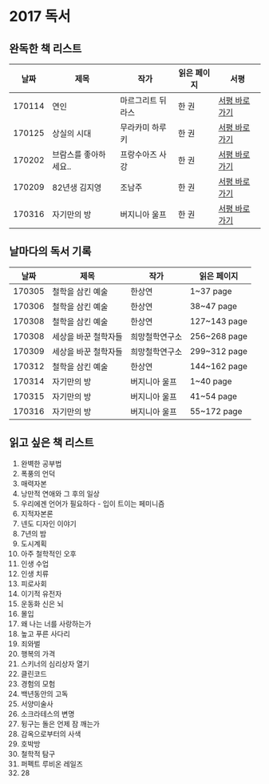 # 2017 독서

## 완독한 책 리스트

| 날짜  | 제목 | 작가 | 읽은 페이지 | 서평 | 
|---|---|---|---|---|
| 170114 | 연인 | 마르그리트 뒤라스 | 한 권 | [서평 바로가기](https://wonny-log.github.io/talk/2017/01/13/read-classic.html) |  
| 170125 | 상실의 시대 | 무라카미 하루키 | 한 권 | [서평 바로가기](https://wonny-log.github.io/talk/2017/01/25/norwegian-wood.html) |  
| 170202 | 브람스를 좋아하세요.. | 프랑수아즈 사강 | 한 권 | [서평 바로가기](https://wonny-log.github.io/talk/2017/02/02/brahms.html) |  
| 170209 | 82년생 김지영 | 조남주 | 한 권 | [서평 바로가기](https://wonny-log.github.io/talk/2017/02/09/korea-woman-story.html) |  
| 170316 | 자기만의 방 | 버지니아 울프 | 한 권 | [서평 바로가기](https://wonny-log.github.io/talk/2017/03/16/a-room-of-one's-own.html) |  

## 날마다의 독서 기록

| 날짜  | 제목 | 작가 | 읽은 페이지 | 
|---|---|---|---|
| 170305 | 철학을 삼킨 예술 | 한상연 | 1~37 page |
| 170306 | 철학을 삼킨 예술 | 한상연 | 38~47 page |
| 170308 | 철학을 삼킨 예술 | 한상연 | 127~143 page |
| 170308 | 세상을 바꾼 철학자들 | 희망철학연구소 | 256~268 page |
| 170309 | 세상을 바꾼 철학자들 | 희망철학연구소 | 299~312 page |
| 170312 | 철학을 삼킨 예술 | 한상연 | 144~162 page |
| 170314 | 자기만의 방 | 버지니아 울프 | 1~40 page |
| 170315 | 자기만의 방 | 버지니아 울프 | 41~54 page |
| 170316 | 자기만의 방 | 버지니아 울프 | 55~172 page |

## 읽고 싶은 책 리스트

1. 완벽한 공부법
2. 폭풍의 언덕
3. 매력자본
4. 낭만적 연애와 그 후의 일상
5. 우리에겐 언어가 필요하다 - 입이 트이는 페미니즘
6. 지적자본론
7. 넨도 디자인 이야기
8. 7년의 밤
9. 도시계획
10. 아주 철학적인 오후
11. 인생 수업
12. 인생 치류
13. 피로사회
14. 이기적 유전자
15. 운동화 신은 뇌
16. 몰입
17. 왜 나는 너를 사랑하는가
18. 높고 푸른 사다리
19. 죄와벌
20. 행복의 가격
21. 스키너의 심리상자 열기
22. 클린코드
23. 경험의 모험
24. 백년동안의 고독
25. 서양미술사
26. 소크라테스의 변명
27. 뒹구는 돌은 언제 잠 깨는가
28. 감옥으로부터의 사색
29. 호박방
30. 철학적 탐구
31. 퍼펙트 루비온 레일즈
32. 28
